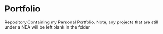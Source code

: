 # Portfolio
Repository Containing my Personal Portfolio. Note, any projects that are still under a NDA will be left blank in the folder
